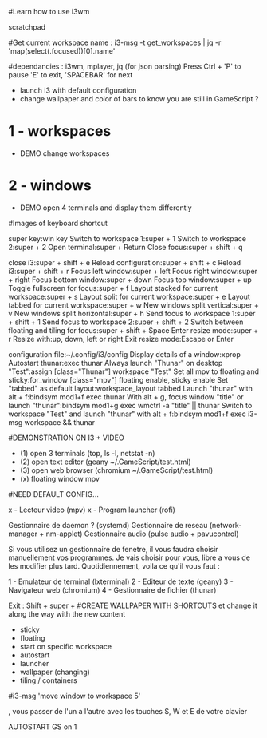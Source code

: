 #Learn how to use i3wm

scratchpad

#Get current workspace name :
i3-msg -t get_workspaces | jq -r 'map(select(.focused))[0].name'

#dependancies : i3wm, mplayer, jq (for json parsing)
Press Ctrl + 'P' to pause 'E' to exit, 'SPACEBAR' for next
- launch i3 with default configuration
- change wallpaper and color of bars to know you are still in GameScript ?

# 1 - workspaces
- DEMO change workspaces
# 2 - windows
- DEMO open 4 terminals and display them differently

#Images of keyboard shortcut

super key:win key
Switch to workspace 1:super + 1
Switch to workspace 2:super + 2
Open terminal:super + Return
Close focus:super + shift + q

close i3:super + shift + e
Reload configuration:super + shift + c
Reload i3:super + shift + r
Focus left window:super + left
Focus right window:super + right
Focus bottom window:super + down
Focus top window:super + up
Toggle fullscreen for focus:super + f
Layout stacked for current workspace:super + s
Layout split for current workspace:super + e
Layout tabbed for current workspace:super + w
New windows split vertical:super + v
New windows split horizontal:super + h
Send focus to workspace 1:super + shift + 1
Send focus to workspace 2:super + shift + 2
Switch between floating and tiling for focus:super + shift + Space
Enter resize mode:super + r
Resize with:up, down, left or right
Exit resize mode:Escape or Enter

configuration file:~/.config/i3/config
Display details of a window:xprop
Autostart thunar:exec thunar
Always launch "Thunar" on desktop "Test":assign [class="Thunar"] workspace "Test"
Set all mpv to floating and sticky:for_window [class="mpv"] floating enable, sticky enable
Set "tabbed" as default layout:workspace_layout tabbed
Launch "thunar" with alt + f:bindsym mod1+f exec thunar
With alt + g, focus window "title" or launch "thunar":bindsym mod1+g exec wmctrl -a "title" || thunar
Switch to workspace "Test" and launch "thunar" with alt + f:bindsym mod1+f exec i3-msg workspace && thunar






#DEMONSTRATION ON I3 + VIDEO
- (1) open 3 terminals (top, ls -l, netstat -n)
- (2) open text editor (geany ~/.GameScript/test.html)
- (3) open web browser (chromium ~/.GameScript/test.html)
- (x) floating window mpv



#NEED DEFAULT CONFIG...

x - Lecteur video (mpv)
x - Program launcher (rofi)

Gestionnaire de daemon ? (systemd)
Gestionnaire de reseau (network-manager + nm-applet)
Gestionnaire audio (pulse audio + pavucontrol)

Si vous utilisez un gestionnaire de fenetre, il vous faudra choisir manuellement vos programmes.
Je vais choisir pour vous, libre a vous de les modifier plus tard.
Quotidiennement, voila ce qu'il vous faut :

1 - Emulateur de terminal (lxterminal)
2 - Editeur de texte (geany)
3 - Navigateur web (chromium)
4 - Gestionnaire de fichier (thunar)


Exit : Shift + super + 
#CREATE WALLPAPER WITH SHORTCUTS et change it along the way with the new content


- sticky
- floating
- start on specific workspace
- autostart
- launcher
- wallpaper (changing)
- tiling / containers



#i3-msg 'move window to workspace 5'



, vous passer de l'un a l'autre avec les touches S, W et E de votre clavier

AUTOSTART GS on 1















